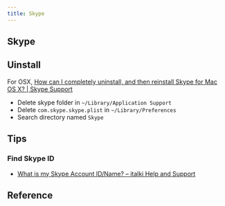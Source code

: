 ```yaml
---
title: Skype
---
```


## Skype


## Uinstall

For OSX,
[How can I completely uninstall, and then reinstall Skype for Mac OS X? | Skype Support](https://support.skype.com/en/faq/FA12073/how-can-i-completely-uninstall-and-then-reinstall-skype-for-mac-os-x)

* Delete skype folder in `~/Library/Application Support`
* Delete `com.skype.skype.plist` in `~/Library/Preferences`
* Search directory named `Skype`

## Tips

### Find Skype ID
* [What is my Skype Account ID/Name? – italki Help and Support](https://support.italki.com/hc/en-us/articles/228022428-What-is-my-Skype-Account-ID-Name-)

## Reference
